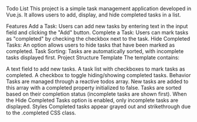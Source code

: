 Todo List
This project is a simple task management application developed in Vue.js. It allows users to add, display, and hide completed tasks in a list.

Features
Add a Task: Users can add new tasks by entering text in the input field and clicking the "Add" button.
Complete a Task: Users can mark tasks as "completed" by checking the checkbox next to the task.
Hide Completed Tasks: An option allows users to hide tasks that have been marked as completed.
Task Sorting: Tasks are automatically sorted, with incomplete tasks displayed first.
Project Structure
Template
The template contains:

A text field to add new tasks.
A task list with checkboxes to mark tasks as completed.
A checkbox to toggle hiding/showing completed tasks.
Behavior
Tasks are managed through a reactive todos array.
New tasks are added to this array with a completed property initialized to false.
Tasks are sorted based on their completion status (incomplete tasks are shown first).
When the Hide Completed Tasks option is enabled, only incomplete tasks are displayed.
Styles
Completed tasks appear grayed out and strikethrough due to the .completed CSS class.

